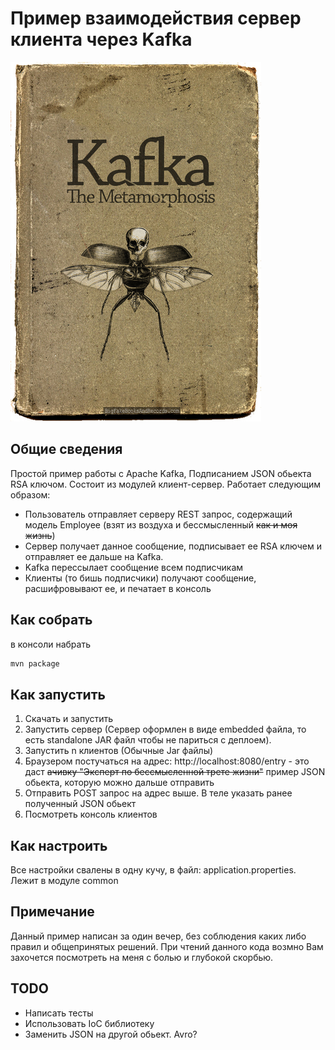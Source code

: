 # Пример взаимодействия сервер клиента через Kafka
![Kafka](kafka.jpg)

## Общие сведения


Простой пример работы с Apache Kafka, Подписанием JSON обьекта RSA ключом.
Состоит из модулей клиент-сервер.
Работает следующим образом:
- Пользователь отправляет серверу REST запрос, содержащий модель Employee (взят из воздуха и беcсмысленный ~~как и моя жизнь~~)
- Сервер получает данное сообщение, подписывает ее RSA ключем и отправляет ее дальше на Kafka.
- Kafka перессылает сообщение всем подписчикам
- Клиенты (то бишь подписчики) получают сообщение, расшифровывают ее, и печатает в консоль

## Как собрать
в консоли набрать 
```bash
mvn package
```

## Как запустить
1. Скачать и запустить
2. Запустить сервер (Сервер оформлен в виде embedded файла, то есть standalone JAR файл чтобы не париться с деплоем).
3. Запустить n клиентов (Обычные Jar файлы)
4. Браузером постучаться на адрес: http://localhost:8080/entry - это даст ~~ачивку "Эксперт по бессмысленной трете жизни"~~ пример JSON обьекта, которую можно дальше отправить
5. Отправить POST запрос на адрес выше. В теле указать ранее полученный JSON обьект
6. Посмотреть консоль клиентов

## Как настроить
Все настройки свалены в одну кучу, в файл: application.properties. Лежит в модуле common

## Примечание
Данный пример написан за один вечер, без соблюдения каких либо правил и общепринятых решений. При чтений данного кода возмно Вам захочется посмотреть на меня с болью и глубокой скорбью.

## TODO
- Написать тесты
- Использовать IoC библиотеку
- Заменить JSON на другой обьект. Avro?
